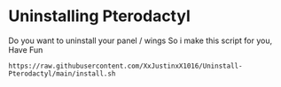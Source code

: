 # Uninstalling Pterodactyl

Do you want to uninstall your panel / wings
So i make this script for you, Have Fun

```
https://raw.githubusercontent.com/XxJustinxX1016/Uninstall-Pterodactyl/main/install.sh
```
